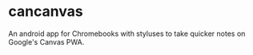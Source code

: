 # cancanvas
An android app for Chromebooks with styluses to take quicker notes on Google's Canvas PWA.
